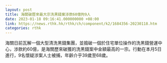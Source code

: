 ```yaml
---
layout: post
title: 海關破歷來最大宗洗黑錢案涉款60億拘9人
date: 2023-01-18 09:16:41.000000000 +08:00
link: https://news.rthk.hk/rthk/ch/component/k2/1684356-20230118.htm
categories: rthk
---
```


海關日前瓦解一個大型清洗黑錢集團，並搗破一個於住宅單位操作的洗黑錢營運中心，涉款約60億，是海關歷來破獲的洗黑錢案中金額最高的一宗。行動在本月5日進行，9名懷疑涉案人士被捕，年齡介乎39歲至68歲。
